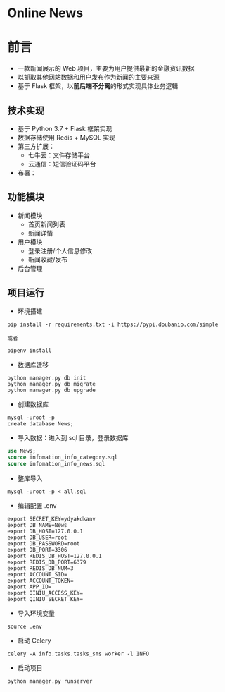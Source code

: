 # Online News

# 前言

- 一款新闻展示的 Web 项目，主要为用户提供最新的金融资讯数据
- 以抓取其他网站数据和用户发布作为新闻的主要来源
- 基于 Flask 框架，以**前后端不分离**的形式实现具体业务逻辑

## 技术实现

- 基于 Python 3.7 + Flask 框架实现
- 数据存储使用 Redis + MySQL 实现
- 第三方扩展：
  - 七牛云：文件存储平台
  - 云通信：短信验证码平台
- 布署：

## 功能模块

- 新闻模块
  - 首页新闻列表
  - 新闻详情
- 用户模块
  - 登录注册/个人信息修改
  - 新闻收藏/发布
- 后台管理

## 项目运行

- 环境搭建

```shell script
pip install -r requirements.txt -i https://pypi.doubanio.com/simple

或者

pipenv install
```

- 数据库迁移

```shell script
python manager.py db init
python manager.py db migrate
python manager.py db upgrade
```

- 创建数据库

```shell script
mysql -uroot -p
create database News;
```

- 导入数据：进入到 sql 目录，登录数据库

```sql
use News;
source infomation_info_category.sql
source infomation_info_news.sql
```

- 整库导入

```shell script
mysql -uroot -p < all.sql
```

- 编辑配置 .env

```.env
export SECRET_KEY=ydyakdkanv
export DB_NAME=News
export DB_HOST=127.0.0.1
export DB_USER=root
export DB_PASSWORD=root
export DB_PORT=3306
export REDIS_DB_HOST=127.0.0.1
export REDIS_DB_PORT=6379
export REDIS_DB_NUM=3
export ACCOUNT_SID=
export ACCOUNT_TOKEN=
export APP_ID=
export QINIU_ACCESS_KEY=
export QINIU_SECRET_KEY=
```

- 导入环境变量
```shell script
source .env
```

- 启动 Celery

```shell script
celery -A info.tasks.tasks_sms worker -l INFO
```

- 启动项目

```shell script
python manager.py runserver
```

